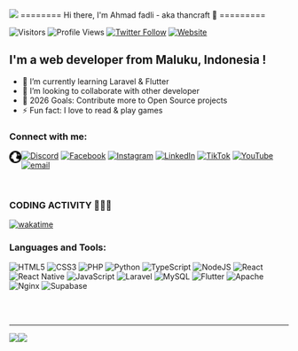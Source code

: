 
<img src="https://user-images.githubusercontent.com/80609220/234669319-ef5bd36d-4d5c-43ef-895f-ea26f637ec2a.png">
======== Hi there, I'm Ahmad fadli - aka thancraft 👋 =========

![Visitors](https://visitor-badge.laobi.icu/badge?page_id=thancraft&color=blue)
![Profile Views](https://komarev.com/ghpvc/?username=thancraft)
[![Twitter Follow](https://img.shields.io/twitter/follow/ahmad_fadli5?color=blue&label=follow%20%40ahmad_fadli5&logo=twitter&style=flat-square)][twitter]
[![Website](https://img.shields.io/website?color=blue&label=ahmadfadli.vercel.app&style=flat-square&up_message=Online&url=https%3A%2F%2Fahmadfadli.vercel.app)][website]


## I'm a web developer from Maluku, Indonesia !

- 🌱 I’m currently learning Laravel & Flutter
- 👯 I’m looking to collaborate with other developer
- 🥅 2026 Goals: Contribute more to Open Source projects
- ⚡ Fun fact: I love to read & play games

### Connect with me:

[<img align="left" alt="https://ahmadfadli.vercel.app/" width="22px" src="https://raw.githubusercontent.com/iconic/open-iconic/master/svg/globe.svg" />][website]
[![Discord](https://img.shields.io/badge/Discord-%237289DA.svg?logo=discord&logoColor=white)](https://discord.gg/thancraft5) 
[![Facebook](https://img.shields.io/badge/Facebook-%231877F2.svg?logo=Facebook&logoColor=white)](https://facebook.com/ahmad.fadli.230507) 
[![Instagram](https://img.shields.io/badge/Instagram-%23E4405F.svg?logo=Instagram&logoColor=white)](https://instagram.com/id_ahmadfadli5) 
[![LinkedIn](https://img.shields.io/badge/LinkedIn-%230077B5.svg?logo=linkedin&logoColor=white)](https://linkedin.com/in/ahmad-fadli5) 
[![TikTok](https://img.shields.io/badge/TikTok-%23000000.svg?logo=TikTok&logoColor=white)](https://tiktok.com/@ahmfadli04)
[![YouTube](https://img.shields.io/badge/YouTube-%23FF0000.svg?logo=YouTube&logoColor=white)](https://www.youtube.com/@ahmadfadli5) 
[![email](https://img.shields.io/badge/Email-D14836?logo=gmail&logoColor=white)](mailto:thancraft313@gmail.com) 

<br />

### CODING ACTIVITY 👨🏻‍💻
  [![wakatime](https://wakatime.com/badge/user/19780356-e4fa-4677-9a7e-e830a2d98a65.svg)](https://wakatime.com/@19780356-e4fa-4677-9a7e-e830a2d98a65)

### Languages and Tools:

![HTML5](https://img.shields.io/badge/html5-%23E34F26.svg?style=for-the-badge&logo=html5&logoColor=white) 
![CSS3](https://img.shields.io/badge/css3-%231572B6.svg?style=for-the-badge&logo=css3&logoColor=white) 
![PHP](https://img.shields.io/badge/php-%23777BB4.svg?style=for-the-badge&logo=php&logoColor=white) 
![Python](https://img.shields.io/badge/python-3670A0?style=for-the-badge&logo=python&logoColor=ffdd54) 
![TypeScript](https://img.shields.io/badge/typescript-%23007ACC.svg?style=for-the-badge&logo=typescript&logoColor=white) 
![NodeJS](https://img.shields.io/badge/node.js-6DA55F?style=for-the-badge&logo=node.js&logoColor=white) 
![React](https://img.shields.io/badge/react-%2320232a.svg?style=for-the-badge&logo=react&logoColor=%2361DAFB) 
![React Native](https://img.shields.io/badge/react_native-%2320232a.svg?style=for-the-badge&logo=react&logoColor=%2361DAFB) 
![JavaScript](https://img.shields.io/badge/javascript-%23323330.svg?style=for-the-badge&logo=javascript&logoColor=%23F7DF1E) 
![Laravel](https://img.shields.io/badge/laravel-%23FF2D20.svg?style=for-the-badge&logo=laravel&logoColor=white) 
![MySQL](https://img.shields.io/badge/mysql-4479A1.svg?style=for-the-badge&logo=mysql&logoColor=white) 
![Flutter](https://img.shields.io/badge/Flutter-%2302569B.svg?style=for-the-badge&logo=Flutter&logoColor=white) 
![Apache](https://img.shields.io/badge/apache-%23D42029.svg?style=for-the-badge&logo=apache&logoColor=white) 
![Nginx](https://img.shields.io/badge/nginx-%23009639.svg?style=for-the-badge&logo=nginx&logoColor=white) 
![Supabase](https://img.shields.io/badge/Supabase-3ECF8E?style=for-the-badge&logo=supabase&logoColor=white)

<br /> <br/>

---

<div>
  <img height="170" align="left" src="https://github-readme-stats.vercel.app/api?username=thancraft&count_private=true&include_all_commits=true" />
  <img src="https://github-readme-stats.vercel.app/api/top-langs/?username=thancraft&layout=compact" />
</div>

[website]: https://ahmadfadli.vercel.app/
[twitter]: https://twitter.com/ahmad_fadli5/
[instagram]: https://instagram.com/id_ahmadfadli5/
[linkedin]: https://www.linkedin.com/in/ahmad-fadli5/

